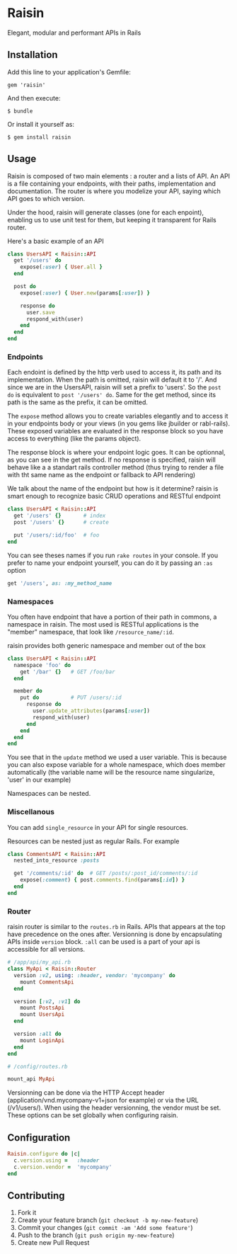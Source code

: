# Raisin

Elegant, modular and performant APIs in Rails

## Installation

Add this line to your application's Gemfile:

    gem 'raisin'

And then execute:

    $ bundle

Or install it yourself as:

    $ gem install raisin

## Usage

Raisin is composed of two main elements : a router and a lists of API. An API is a file containing your endpoints,
with their paths, implementation and documentation. The router is where you modelize your API, saying which
API goes to which version.

Under the hood, raisin will generate classes (one for each enpoint), enabling us to use unit test for them, but keeping it transparent for Rails router.

Here's a basic example of an API

```ruby
class UsersAPI < Raisin::API
  get '/users' do
    expose(:user) { User.all }
  end

  post do
    expose(:user) { User.new(params[:user]) }

    response do
      user.save
      respond_with(user)
    end
  end
end
```

### Endpoints

Each endoint is defined by the http verb used to access it, its path and its implementation. When the path is omitted, raisin will default it to '/'. And since we are in the UsersAPI, raisin will set a prefix to 'users'. So the `post do` is equivalent to `post '/users' do`.
Same for the get method, since its path is the same as the prefix, it can be omitted.

The `expose` method allows you to create variables elegantly and to access it in your endpoints body or your views (in you gems like jbuilder or rabl-rails). These exposed variables are evaluated in the response block so you have access to everything (like the params object).

The response block is where your endpoint logic goes. It can be optionnal, as you can see in the get method. If no response is specified, raisin will behave like a a standart rails controller method (thus trying to render a file with tht same name as the endpoint or fallback to API rendering)

We talk about the name of the endpoint but how is it determine? raisin is smart enough to recognize basic CRUD operations and RESTful endpoint

```ruby
class UsersAPI < Raisin::API
  get '/users' {}       # index
  post '/users' {}      # create

  put '/users/:id/foo'  # foo
end
```

You can see theses names if you run `rake routes` in your console. If you prefer to name your endpoint yourself, you can do it by passing an `:as` option

```ruby
get '/users', as: :my_method_name
```

### Namespaces

You often have endpoint that have a portion of their path in commons, a namespace in raisin. The most used is RESTful applications is the "member" namespace, that look like `/resource_name/:id`.

raisin provides both generic namespace and member out of the box

```ruby
class UsersAPI < Raisin::API
  namespace 'foo' do
    get '/bar' {}   # GET /foo/bar
  end

  member do
    put do          # PUT /users/:id
      response do
        user.update_attributes(params[:user])
        respond_with(user)
      end
    end
  end
end
```

You see that in the `update` method we used a user variable. This is because you can also expose variable for a whole namespace, which does member automatically (the variable name will be the resource name singularize, 'user' in our example)

Namespaces can be nested.

### Miscellanous

You can add `single_resource` in your API for single resources.

Resources can be nested just as regular Rails. For example

```ruby
class CommentsAPI < Raisin::API
  nested_into_resource :posts

  get '/comments/:id' do  # GET /posts/:post_id/comments/:id
    expose(:comment) { post.comments.find(params[:id]) }
  end
end
```

### Router

raisin router is similar to the `routes.rb` in Rails. APIs that appears at the top have precedence on the ones after. Versionning is done by encapsulating APIs inside `version` block. `:all` can be used is a part of your api is accessible for all versions.

```ruby
# /app/api/my_api.rb
class MyApi < Raisin::Router
  version :v2, using: :header, vendor: 'mycompany' do
    mount CommentsApi
  end

  version [:v2, :v1] do
    mount PostsApi
    mount UsersApi
  end

  version :all do
    mount LoginApi
  end
end

# /config/routes.rb

mount_api MyApi
```

Versionning can be done via the HTTP Accept header (application/vnd.mycompany-v1+json for example) or via the URL
(/v1/users/). When using the header versionning, the vendor must be set. These options can be set globally when configuring raisin.

## Configuration

```ruby
Raisin.configure do |c|
  c.version.using =   :header
  c.version.vendor =  'mycompany'
end
```

## Contributing

1. Fork it
2. Create your feature branch (`git checkout -b my-new-feature`)
3. Commit your changes (`git commit -am 'Add some feature'`)
4. Push to the branch (`git push origin my-new-feature`)
5. Create new Pull Request
